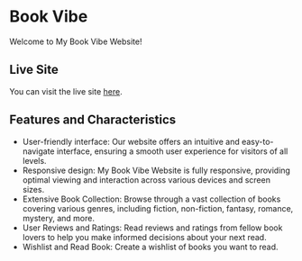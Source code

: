 # Book Vibe

Welcome to My Book Vibe Website!

## Live Site

You can visit the live site [here](https://verdant-fox-4658c5.netlify.app/).

## Features and Characteristics

- User-friendly interface: Our website offers an intuitive and easy-to-navigate interface, ensuring a smooth user experience for visitors of all levels.
- Responsive design: My Book Vibe Website is fully responsive, providing optimal viewing and interaction across various devices and screen sizes.
- Extensive Book Collection: Browse through a vast collection of books covering various genres, including fiction, non-fiction, fantasy, romance, mystery, and more.
- User Reviews and Ratings: Read reviews and ratings from fellow book lovers to help you make informed decisions about your next read.
- Wishlist and Read Book: Create a wishlist of books you want to read.
